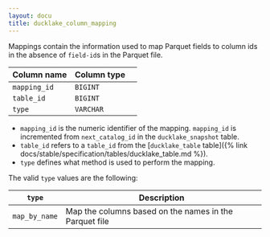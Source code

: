 ```yaml
---
layout: docu
title: ducklake_column_mapping
---
```


Mappings contain the information used to map Parquet fields to column ids in the absence of `field-id`s in the Parquet file.

| Column name  | Column type |             |
| ------------ | ----------- | ----------- |
| `mapping_id` | `BIGINT`    |             |
| `table_id`   | `BIGINT`    |             |
| `type`       | `VARCHAR`   |             |

- `mapping_id` is the numeric identifier of the mapping. `mapping_id` is incremented from `next_catalog_id` in the `ducklake_snapshot` table.
- `table_id` refers to a `table_id` from the [`ducklake_table` table]({% link docs/stable/specification/tables/ducklake_table.md %}).
- `type` defines what method is used to perform the mapping.

The valid `type` values are the following:

| `type`        | Description |
| ------------- | ----------- |
| `map_by_name` | Map the columns based on the names in the Parquet file |
